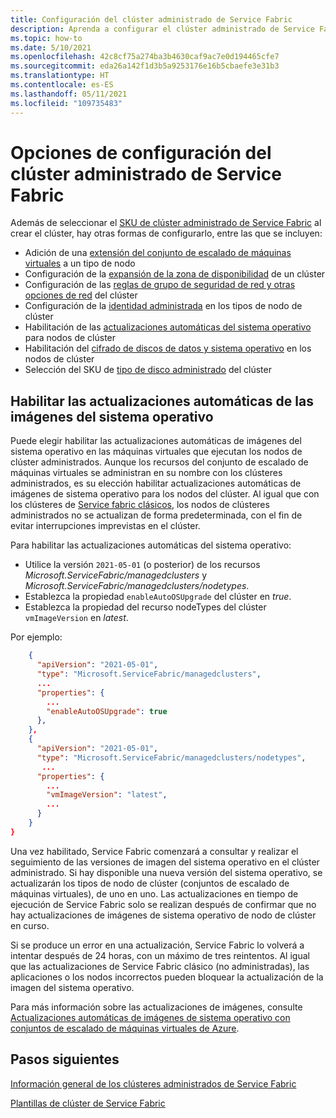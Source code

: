 ```yaml
---
title: Configuración del clúster administrado de Service Fabric
description: Aprenda a configurar el clúster administrado de Service Fabric para las actualizaciones automáticas del sistema operativo, las reglas de grupo de seguridad de red y mucho más.
ms.topic: how-to
ms.date: 5/10/2021
ms.openlocfilehash: 42c8cf75a274ba3b4630caf9ac7e0d194465cfe7
ms.sourcegitcommit: eda26a142f1d3b5a9253176e16b5cbaefe3e31b3
ms.translationtype: HT
ms.contentlocale: es-ES
ms.lasthandoff: 05/11/2021
ms.locfileid: "109735483"
---
```

# <a name="service-fabric-managed-cluster-configuration-options"></a>Opciones de configuración del clúster administrado de Service Fabric

Además de seleccionar el [SKU de clúster administrado de Service Fabric](overview-managed-cluster.md#service-fabric-managed-cluster-skus) al crear el clúster, hay otras formas de configurarlo, entre las que se incluyen:

* Adición de una [extensión del conjunto de escalado de máquinas virtuales](how-to-managed-cluster-vmss-extension.md) a un tipo de nodo
* Configuración de la [expansión de la zona de disponibilidad](how-to-managed-cluster-availability-zones.md) de un clúster
* Configuración de las [reglas de grupo de seguridad de red y otras opciones de red](how-to-managed-cluster-networking.md) del clúster
* Configuración de la [identidad administrada](how-to-managed-identity-managed-cluster-virtual-machine-scale-sets.md) en los tipos de nodo de clúster
* Habilitación de las [actualizaciones automáticas del sistema operativo](how-to-managed-cluster-configuration.md#enable-automatic-os-image-upgrades) para nodos de clúster
* Habilitación del [cifrado de discos de datos y sistema operativo](how-to-enable-managed-cluster-disk-encryption.md) en los nodos de clúster
* Selección del SKU de [tipo de disco administrado](how-to-managed-cluster-managed-disk.md) del clúster

## <a name="enable-automatic-os-image-upgrades"></a>Habilitar las actualizaciones automáticas de las imágenes del sistema operativo

Puede elegir habilitar las actualizaciones automáticas de imágenes del sistema operativo en las máquinas virtuales que ejecutan los nodos de clúster administrados. Aunque los recursos del conjunto de escalado de máquinas virtuales se administran en su nombre con los clústeres administrados, es su elección habilitar actualizaciones automáticas de imágenes de sistema operativo para los nodos del clúster. Al igual que con los clústeres de [Service fabric clásicos](service-fabric-best-practices-infrastructure-as-code.md#virtual-machine-os-automatic-upgrade-configuration), los nodos de clústeres administrados no se actualizan de forma predeterminada, con el fin de evitar interrupciones imprevistas en el clúster.

Para habilitar las actualizaciones automáticas del sistema operativo:

* Utilice la versión `2021-05-01` (o posterior) de los recursos *Microsoft.ServiceFabric/managedclusters* y *Microsoft.ServiceFabric/managedclusters/nodetypes*.
* Establezca la propiedad `enableAutoOSUpgrade` del clúster en *true*.
* Establezca la propiedad del recurso nodeTypes del clúster `vmImageVersion` en *latest*.

Por ejemplo:

```json
    {
      "apiVersion": "2021-05-01",
      "type": "Microsoft.ServiceFabric/managedclusters",
      ...
      "properties": {
        ...
        "enableAutoOSUpgrade": true
      },
    },
    {
      "apiVersion": "2021-05-01",
      "type": "Microsoft.ServiceFabric/managedclusters/nodetypes",
       ...
      "properties": {
        ...
        "vmImageVersion": "latest",
        ...
      }
    }
}

```

Una vez habilitado, Service Fabric comenzará a consultar y realizar el seguimiento de las versiones de imagen del sistema operativo en el clúster administrado. Si hay disponible una nueva versión del sistema operativo, se actualizarán los tipos de nodo de clúster (conjuntos de escalado de máquinas virtuales), de uno en uno. Las actualizaciones en tiempo de ejecución de Service Fabric solo se realizan después de confirmar que no hay actualizaciones de imágenes de sistema operativo de nodo de clúster en curso.

Si se produce un error en una actualización, Service Fabric lo volverá a intentar después de 24 horas, con un máximo de tres reintentos. Al igual que las actualizaciones de Service Fabric clásico (no administradas), las aplicaciones o los nodos incorrectos pueden bloquear la actualización de la imagen del sistema operativo.

Para más información sobre las actualizaciones de imágenes, consulte [Actualizaciones automáticas de imágenes de sistema operativo con conjuntos de escalado de máquinas virtuales de Azure](../virtual-machine-scale-sets/virtual-machine-scale-sets-automatic-upgrade.md).

## <a name="next-steps"></a>Pasos siguientes

[Información general de los clústeres administrados de Service Fabric](overview-managed-cluster.md)

[Plantillas de clúster de Service Fabric](https://github.com/Azure-Samples/service-fabric-cluster-templates)
